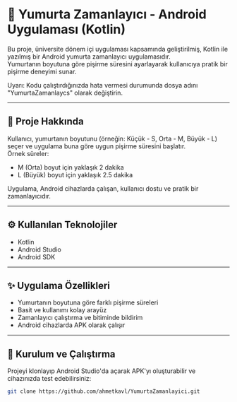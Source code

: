 # 🥚 Yumurta Zamanlayıcı - Android Uygulaması (Kotlin)

Bu proje, üniversite dönem içi uygulaması kapsamında geliştirilmiş, Kotlin ile yazılmış bir Android yumurta zamanlayıcı uygulamasıdır.  
Yumurtanın boyutuna göre pişirme süresini ayarlayarak kullanıcıya pratik bir pişirme deneyimi sunar.

Uyarı: Kodu çalıştırdığınızda hata vermesi durumunda dosya adını "YumurtaZamanlaycs" olarak değiştirin.

---

## 🧾 Proje Hakkında

Kullanıcı, yumurtanın boyutunu (örneğin: Küçük - S, Orta - M, Büyük - L) seçer ve uygulama buna göre uygun pişirme süresini başlatır.  
Örnek süreler:  
- M (Orta) boyut için yaklaşık 2 dakika  
- L (Büyük) boyut için yaklaşık 2.5 dakika  

Uygulama, Android cihazlarda çalışan, kullanıcı dostu ve pratik bir zamanlayıcıdır.

---

## ⚙️ Kullanılan Teknolojiler

- Kotlin  
- Android Studio  
- Android SDK  

---

## ✨ Uygulama Özellikleri

- Yumurtanın boyutuna göre farklı pişirme süreleri  
- Basit ve kullanımı kolay arayüz  
- Zamanlayıcı çalıştırma ve bitiminde bildirim  
- Android cihazlarda APK olarak çalışır  

---

## 📁 Kurulum ve Çalıştırma

Projeyi klonlayıp Android Studio'da açarak APK'yı oluşturabilir ve cihazınızda test edebilirsiniz:

```bash
git clone https://github.com/ahmetkavl/YumurtaZamanlayici.git

